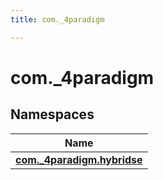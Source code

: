```yaml
---
title: com._4paradigm

---
```

# com._4paradigm

## Namespaces

| Name           |
| -------------- |
| **[com._4paradigm.hybridse](/hybridse/usage/api/java/Namespaces/namespacecom_1_1__4paradigm_1_1hybridse.md)**  |






